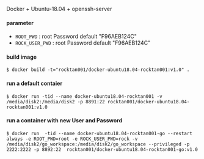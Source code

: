 Docker + Ubuntu-18.04 + openssh-server

#### parameter

* `ROOT_PWD` : root Password   default "F96AEB124C"
* `ROCK_USER_PWD` : root Password   default "F96AEB124C"


#### build image

```
$ docker build -t="rocktan001/docker-ubuntu18.04-rocktan001:v1.0" .
```

#### run a default contaier

```
$ docker run -tid --name docker-ubuntu18.04-rocktan001 -v /media/disk2:/media/disk2 -p 8891:22 rocktan001/docker-ubuntu18.04-rocktan001:v1.0
```


#### run a container with new User and Password

```
$ docker run  -tid --name docker-ubuntu18.04-rocktan001-go --restart always -e ROOT_PWD=root -e ROCK_USER_PWD=rock -v /media/disk2/go_workspace:/media/disk2/go_workspace --privileged -p 2222:2222 -p 8892:22  rocktan001/docker-ubuntu18.04-rocktan001-go:v1.0
```
